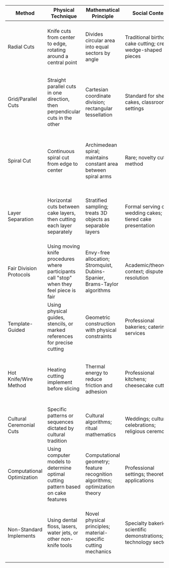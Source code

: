 | Method | Physical Technique | Mathematical Principle | Social Context | Advantages | Limitations |
|--------|-------------------|------------------------|----------------|------------|-------------|
| Radial Cuts | Knife cuts from center to edge, rotating around a central point | Divides circular area into equal sectors by angle | Traditional birthday cake cutting; creates wedge-shaped pieces | Simple to execute; creates equal portions by area for round cakes; intuitive | Uneven distribution of decorations/features; edge pieces have more frosting than center pieces; requires consistent angle measurement |
| Grid/Parallel Cuts | Straight parallel cuts in one direction, then perpendicular cuts in the other | Cartesian coordinate division; rectangular tessellation | Standard for sheet cakes, classroom settings | Maximizes number of regular pieces; easy to execute; creates uniform rectangular pieces | Corner pieces have more frosting; center pieces may have less flavor variation; difficult for round cakes |
| Spiral Cut | Continuous spiral cut from edge to center | Archimedean spiral; maintains constant area between spiral arms | Rare; novelty cutting method | Creates one continuous strip; interesting visual effect; eliminates the "edge piece vs. center piece" debate | Difficult to execute precisely; requires special tools; pieces vary in width; impractical for serving |
| Layer Separation | Horizontal cuts between cake layers, then cutting each layer separately | Stratified sampling; treats 3D objects as separable layers | Formal serving of wedding cakes; tiered cake presentation | Each piece contains proportional amounts of each layer; preserves decorative top and sides | Requires careful handling; more time-consuming; may affect structural integrity |
| Fair Division Protocols | Using moving knife procedures where participants call "stop" when they feel piece is fair | Envy-free allocation; Stromquist, Dubins-Spanier, Brams-Taylor algorithms | Academic/theoretical context; dispute resolution | Mathematically proven fairness; accounts for subjective valuation; optimal resource allocation | Complex to implement; requires participant understanding; not practical for actual cake serving |
| Template-Guided | Using physical guides, stencils, or marked references for precise cutting | Geometric construction with physical constraints | Professional bakeries; catering services | Consistent portion size; predictable yield; professional appearance | Requires preparation; limited flexibility; additional equipment needed |
| Hot Knife/Wire Method | Heating cutting implement before slicing | Thermal energy to reduce friction and adhesion | Professional kitchens; cheesecake cutting | Clean cuts through sticky ingredients; minimal crumbing; preserves decoration integrity | Risk of melting frosting; requires additional tools/preparation; safety concerns |
| Cultural Ceremonial Cuts | Specific patterns or sequences dictated by cultural tradition | Cultural algorithms; ritual mathematics | Weddings; cultural celebrations; religious ceremonies | Cultural significance; symbolic meaning; community participation | May not optimize for fairness or portion size; requires cultural knowledge; may not be practical |
| Computational Optimization | Using computer models to determine optimal cutting pattern based on cake features | Computational geometry; feature recognition algorithms; optimization theory | Professional settings; theoretical applications | Maximizes desired outcomes (fairness, feature distribution); can account for complex preferences | Requires technology; overkill for simple situations; disconnected from tradition |
| Non-Standard Implements | Using dental floss, lasers, water jets, or other non-knife tools | Novel physical principles; material-specific cutting mechanics | Specialty bakeries; scientific demonstrations; food technology sector | Can achieve cuts impossible with traditional knives; may improve precision; interesting novelty | Specialized equipment; possible food safety concerns; excessive complexity for routine needs |
